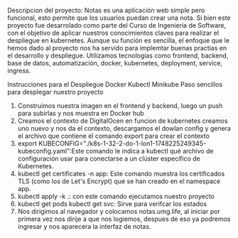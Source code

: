 Descripcion del proyecto:
Notas es una aplicación web simple pero funcional, esto permite que los usuarios puedan crear una nota. Si bien este proyecto fue desarrolado como parte del Curso de Ingeniería de Software, con el objetivo de aplicar nuestros conocimientos claves para realizar el despliegue en kubernetes. Aunque su función es sencilla, el enfoque que le hemos dado al proyecto nos ha servido para implemtar buenas practias en el desarrollo y despliegue. Utilizamos tecnologías como frontend, backend, base de datos, automatización, docker, kubernetes, deployment, service, ingress.

Instrucciones para el Despliegue 
Docker
Kubectl
Minikube
Paso sencillos para desplegar nuestro proyecto 
1) Construimos nuestra imagen en el frontend y backend, luego un push para subirlas y nos muestra en Docker hub
2) Creamos el contexto de DigitalOcen en funcion de kubernetes creamos uno nuevo y nos da el contexto, descargamos el dowlan config y genera el archivo que contiene el comando export para crear el contexto
3) export KUBECONFIG="./k8s-1-32-2-do-1-lon1-1748225249345-kubeconfig.yaml":Este comando le indica a kubectl qué archivo de configuración usar para conectarse a un clúster específico de Kubernetes.
4) kubectl get certificates -n app: Este comando muestra los certificados TLS (como los de Let's Encrypt) que se han creado en el namespace app.
5) kubectl apply -k .: con este comando ejecutamos nuestro proyecto
6) kubectl get pods
   kubectl get svc: Sirve para verifcar los estados
7) Nos dirigimos al navegador y colocamos notas.umg.life, al iniciar por primera vez nos dirije a que nos logiemos, despues de eso ya podremos ingresar y nos aparecera la interfaz de notas.

   

